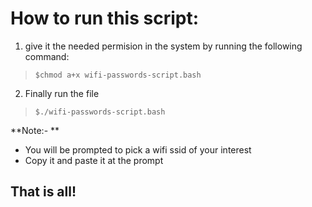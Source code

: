 # How to run this script:
1. give it the needed permision in the system by running the following command:
 > `$chmod a+x wifi-passwords-script.bash`

2. Finally run the file
 > `$./wifi-passwords-script.bash`

**Note:- **
- You will be prompted to pick a wifi ssid of your interest
- Copy it and paste it at the prompt

## That is all!
